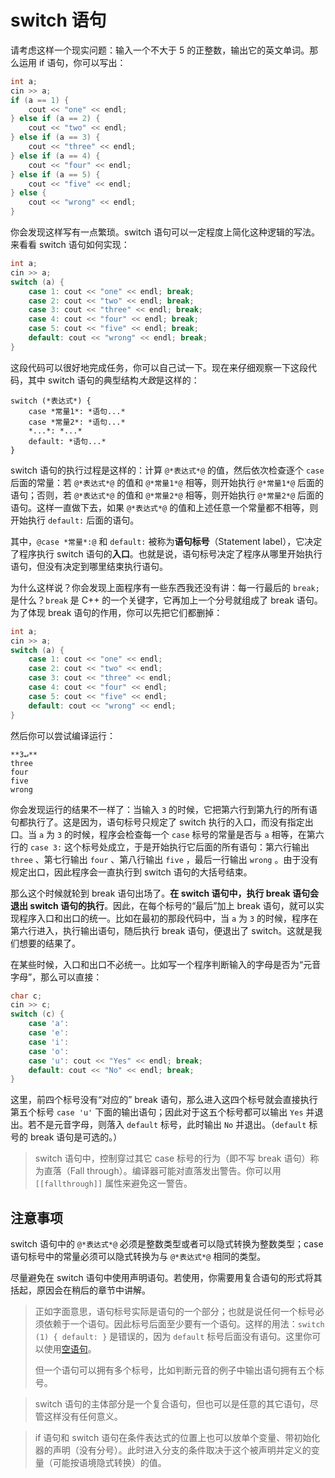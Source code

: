 # switch 语句

请考虑这样一个现实问题：输入一个不大于 5 的正整数，输出它的英文单词。那么运用 if 语句，你可以写出：
```cpp
int a;
cin >> a;
if (a == 1) {
    cout << "one" << endl;
} else if (a == 2) {
    cout << "two" << endl;
} else if (a == 3) {
    cout << "three" << endl;
} else if (a == 4) {
    cout << "four" << endl;
} else if (a == 5) {
    cout << "five" << endl;
} else {
    cout << "wrong" << endl;
}
```
你会发现这样写有一点繁琐。switch 语句可以一定程度上简化这种逻辑的写法。来看看 switch 语句如何实现：
```cpp
int a;
cin >> a;
switch (a) {
    case 1: cout << "one" << endl; break;
    case 2: cout << "two" << endl; break;
    case 3: cout << "three" << endl; break;
    case 4: cout << "four" << endl; break;
    case 5: cout << "five" << endl; break;
    default: cout << "wrong" << endl; break;
}
```
这段代码可以很好地完成任务，你可以自己试一下。现在来仔细观察一下这段代码，其中 switch 语句的典型结构*大致*是这样的：
```sdsc
switch (*表达式*) {
    case *常量1*: *语句...*
    case *常量2*: *语句...*
    *...*: *...*
    default: *语句...*
}
```
switch 语句的执行过程是这样的：计算 `@*表达式*@` 的值，然后依次检查逐个 `case` 后面的常量：若 `@*表达式*@` 的值和 `@*常量1*@` 相等，则开始执行 `@*常量1*@` 后面的语句；否则，若 `@*表达式*@` 的值和 `@*常量2*@` 相等，则开始执行 `@*常量2*@` 后面的语句。这样一直做下去，如果 `@*表达式*@` 的值和上述任意一个常量都不相等，则开始执行 `default:` 后面的语句。

其中，`@case *常量*:@` 和 `default:` 被称为**语句标号**（Statement label），它决定了程序执行 switch 语句的**入口**。也就是说，语句标号决定了程序从哪里开始执行语句，但没有决定到哪里结束执行语句。

为什么这样说？你会发现上面程序有一些东西我还没有讲：每一行最后的 `break;` 是什么？`break` 是 C++ 的一个关键字，它再加上一个分号就组成了 break 语句。为了体现 break 语句的作用，你可以先把它们都删掉：
```cpp
int a;
cin >> a;
switch (a) {
    case 1: cout << "one" << endl;
    case 2: cout << "two" << endl;
    case 3: cout << "three" << endl;
    case 4: cout << "four" << endl;
    case 5: cout << "five" << endl;
    default: cout << "wrong" << endl; 
}
```
然后你可以尝试编译运行：
```io
**3↵**
three
four
five
wrong
```
你会发现运行的结果不一样了：当输入 `3` 的时候，它把第六行到第九行的所有语句都执行了。这是因为，语句标号只规定了 switch 执行的入口，而没有指定出口。当 `a` 为 `3` 的时候，程序会检查每一个 `case` 标号的常量是否与 `a` 相等，在第六行的 `case 3:` 这个标号处成立，于是开始执行它后面的所有语句：第六行输出 `three` 、第七行输出 `four` 、第八行输出 `five` ，最后一行输出 `wrong` 。由于没有规定出口，因此程序会一直执行到 switch 语句的大括号结束。

那么这个时候就轮到 break 语句出场了。**在 switch 语句中，执行 break 语句会退出 switch 语句的执行**。因此，在每个标号的“最后”加上 break 语句，就可以实现程序入口和出口的统一。比如在最初的那段代码中，当 `a` 为 `3` 的时候，程序在第六行进入，执行输出语句，随后执行 break 语句，便退出了 switch。这就是我们想要的结果了。

在某些时候，入口和出口不必统一。比如写一个程序判断输入的字母是否为“元音字母”，那么可以直接：
```cpp
char c;
cin >> c;
switch (c) {
    case 'a':
    case 'e':
    case 'i':
    case 'o':
    case 'u': cout << "Yes" << endl; break;
    default: cout << "No" << endl; break;
}
```
这里，前四个标号没有“对应的” break 语句，那么进入这四个标号就会直接执行第五个标号 `case 'u'` 下面的输出语句；因此对于这五个标号都可以输出 `Yes` 并退出。若不是元音字母，则落入 `default` 标号，此时输出 `No` 并退出。（`default` 标号的 break 语句是可选的。）

> switch 语句中，控制穿过其它 case 标号的行为（即不写 break 语句）称为直落（Fall through）。编译器可能对直落发出警告。你可以用 `[[fallthrough]]` 属性来避免这一警告。

## 注意事项

switch 语句中的 `@*表达式*@` 必须是整数类型或者可以隐式转换为整数类型；case 语句标号中的常量必须可以隐式转换为与 `@*表达式*@` 相同的类型。

尽量避免在 switch 语句中使用声明语句。若使用，你需要用复合语句的形式将其括起，原因会在稍后的章节中讲解。

> 正如字面意思，语句标号实际是语句的一个部分；也就是说任何一个标号必须依赖于一个语句。因此标号后面至少要有一个语句。这样的用法：`switch (1) { default: }` 是错误的，因为 `default` 标号后面没有语句。这里你可以使用[空语句](/ch02/part3/empty_statement.md)。
> 
> 但一个语句可以拥有多个标号，比如判断元音的例子中输出语句拥有五个标号。

> switch 语句的主体部分是一个复合语句，但也可以是任意的其它语句，尽管这样没有任何意义。

> if 语句和 switch 语句在条件表达式的位置上也可以放单个变量、带初始化器的声明（没有分号）。此时进入分支的条件取决于这个被声明并定义的变量（可能按语境隐式转换）的值。
